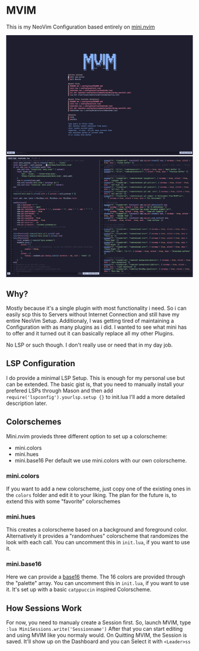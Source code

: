 # MVIM

This is my NeoVim Configuration based entirely on [mini.nvim](https://github.com/echasnovski/mini.nvim)

![Dashboard](mvim-dashboard.png)
![Code](mvim.png)

## Why?
Mostly because it's a single plugin with most functionality i need. So i can easily scp this to Servers without Internet Connection and still have my entire NeoVim Setup.
Additionaly, I was getting tired of maintaining a Configuration with as many plugins as i did. I wanted to see what mini has to offer and it turned out it can basically replace all my other Plugins.

No LSP or such though. I don't really use or need that in my day job.

## LSP Configuration
I do provide a minimal LSP Setup. This is enough for my personal use but can be extended.
The basic gist is, that you need to manually install your prefered LSPs through Mason and then add `require('lspconfig').yourlsp.setup {}` to init.lua
I'll add a more detailed description later.

## Colorschemes
Mini.nvim provieds three different option to set up a colorscheme:
- mini.colors
- mini.hues
- mini.base16
Per default we use mini.colors with our own colorscheme.

### mini.colors
If you want to add a new colorscheme, just copy one of the existing ones in the `colors` folder and edit it to your liking.
The plan for the future is, to extend this with some "favorite" colorschemes

### mini.hues
This creates a colorscheme based on a background and foreground color. Alternatively it provides a "randomhues" colorscheme that randomizes the look with each call.
You can uncomment this in `init.lua`, if you want to use it.

### mini.base16
Here we can provide a [base16](https://github.com/chriskempson/base16) theme. The 16 colors are provided through the "palette" array.
You can uncomment this in `init.lua`, if you want to use it. It's set up with a basic `catppuccin` inspired Colorscheme.

## How Sessions Work

For now, you need to manualy create a Session first. So, launch MVIM, type `:lua MiniSessions.write('Sessionname')`
After that you can start editing and using MVIM like you normaly would. On Quitting MVIM, the Session is saved. It'll show up on the Dashboard and you can Select it with `<Leader>ss`
